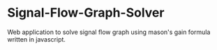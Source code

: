 # Signal-Flow-Graph-Solver
Web application to solve signal flow graph using mason's gain formula written in javascript.
